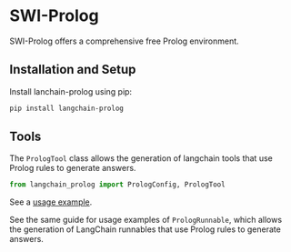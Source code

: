# SWI-Prolog

SWI-Prolog offers a comprehensive free Prolog environment.

## Installation and Setup

Install lanchain-prolog using pip:
```bash
pip install langchain-prolog
```

## Tools

The `PrologTool` class allows the generation of langchain tools that use Prolog rules to generate answers.

```python
from langchain_prolog import PrologConfig, PrologTool
```

See a [usage example](/docs/integrations/tools/prolog_tool.ipynb).

See the same guide for usage examples of `PrologRunnable`, which allows the generation
of LangChain runnables that use Prolog rules to generate answers.
